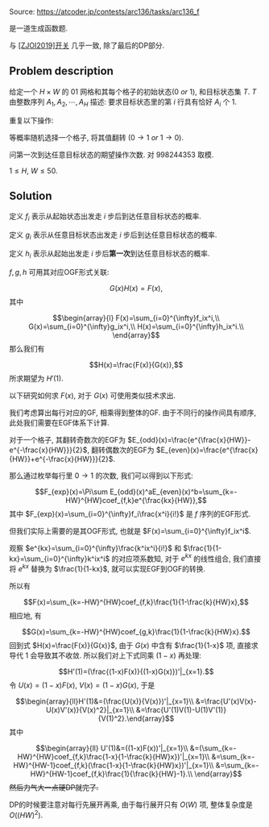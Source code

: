 Source: https://atcoder.jp/contests/arc136/tasks/arc136_f

是一道生成函数题.

与 [\[ZJOI2019\]开关](https://www.luogu.com.cn/problem/P5326) 几乎一致, 除了最后的DP部分.

## Problem description

给定一个 $H\times W$ 的 $01$ 网格和其每个格子的初始状态($0\ or\ 1$), 和目标状态集 $T$. $T$ 由整数序列 $A_1,A_2,\cdots,A_H$ 描述: 要求目标状态里的第 $i$ 行具有恰好 $A_i$ 个 $1$.

重复以下操作:

等概率随机选择一个格子, 将其值翻转 ($0\rightarrow 1\ or\ 1\rightarrow 0$).

问第一次到达任意目标状态的期望操作次数. 对 $998244353$ 取模.

$1\le H,\ W\le 50.$

## Solution
定义 $f_i$ 表示从起始状态出发走 $i$ 步后到达任意目标状态的概率.

定义 $g_i$ 表示从任意目标状态出发走 $i$ 步后到达任意目标状态的概率.

定义 $h_i$ 表示从起始出发走 $i$ 步后**第一次**到达任意目标状态的概率.

$f,g,h$ 可用其对应OGF形式关联:

$$G(x)H(x)=F(x),$$
其中

$$\begin{array}{l}
F(x)=\sum_{i=0}^{\infty}f_ix^i,\\
G(x)=\sum_{i=0}^{\infty}g_ix^i,\\
H(x)=\sum_{i=0}^{\infty}h_ix^i.\\
\end{array}$$
那么我们有

$$H(x)=\frac{F(x)}{G(x)},$$
所求期望为 $H'(1)$.

以下研究如何求 $F(x)$, 对于 $G(x)$ 可使用类似技术求出.

我们考虑算出每行对应的GF, 相乘得到整体的GF. 由于不同行的操作间具有顺序, 此处我们需要在EGF体系下计算.

对于一个格子, 其翻转奇数次的EGF为 $E_{odd}(x)=\frac{e^{\frac{x}{HW}}-e^{-\frac{x}{HW}}}{2}$, 翻转偶数次的EGF为 $E_{even}(x)=\frac{e^{\frac{x}{HW}}+e^{-\frac{x}{HW}}}{2}$.

那么通过枚举每行里 $0\rightarrow 1$ 的次数, 我们可以得到以下形式:

$$F_{exp}(x)=\Pi\sum E_{odd}(x)^aE_{even}(x)^b=\sum_{k=-HW}^{HW}coef_{f,k}e^{\frac{kx}{HW}},$$
其中 $F_{exp}(x)=\sum_{i=0}^{\infty}f_i\frac{x^i}{i!}$ 是 $f$ 序列的EGF形式.

但我们实际上需要的是其OGF形式, 也就是 $F(x)=\sum_{i=0}^{\infty}f_ix^i$.

观察 $e^{kx}=\sum_{i=0}^{\infty}\frac{k^ix^i}{i!}$ 和 $\frac{1}{1-kx}=\sum_{i=0}^{\infty}k^ix^i$ 的对应项系数知, 对于 $e^{kx}$ 的线性组合, 我们直接将 $e^{kx}$ 替换为 $\frac{1}{1-kx}$, 就可以实现EGF到OGF的转换.

所以有

$$F(x)=\sum_{k=-HW}^{HW}coef_{f,k}\frac{1}{1-\frac{k}{HW}x},$$
相应地, 有

$$G(x)=\sum_{k=-HW}^{HW}coef_{g,k}\frac{1}{1-\frac{k}{HW}x}.$$
回到式 $H(x)=\frac{F(x)}{G(x)}$, 由于 $G(x)$ 中含有 $\frac{1}{1-x}$ 项, 直接求导代 $1$ 会导致其不收敛. 所以我们对上下式同乘 $(1-x)$ 再处理:

$$H'(1)=(\frac{(1-x)F(x)}{(1-x)G(x)})'|_{x=1}.$$
令 $U(x)=(1-x)F(x),\ V(x)=(1-x)G(x)$, 于是

$$\begin{array}{ll}H'(1)&=(\frac{U(x)}{V(x)})'|_{x=1}\\
&=\frac{U'(x)V(x)-U(x)V'(x)}{V(x)^2}|_{x=1}\\
&=\frac{U'(1)V(1)-U(1)V'(1)}{V(1)^2}.\end{array}$$
其中

$$\begin{array}{ll}
U'(1)&=((1-x)F(x))'|_{x=1}\\
&=(\sum_{k=-HW}^{HW}coef_{f,k}\frac{1-x}{1-\frac{k}{HW}x})'|_{x=1}\\
&=\sum_{k=-HW}^{HW-1}coef_{f,k}(\frac{1-x}{1-\frac{k}{HW}x})'|_{x=1}\\
&=\sum_{k=-HW}^{HW-1}coef_{f,k}\frac{1}{\frac{k}{HW}-1}.\\
\end{array}$$
~~然后力气大一点硬DP就完了.~~

DP的时候要注意对每行先展开再乘, 由于每行展开只有 $O(W)$ 项, 整体复杂度是 $O((HW)^2)$.